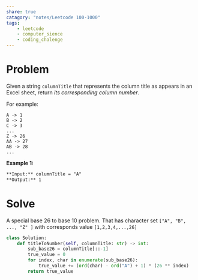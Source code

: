 ```yaml
---
share: true
catagory: "notes/Leetcode 100-1000"
tags:
    - leetcode
    - computer_sience
    - coding_chalenge
---
```


# Problem

Given a string `columnTitle` that represents the column title as appears in an Excel sheet, return _its corresponding column number_.

For example:
```
A -> 1
B -> 2
C -> 3
...
Z -> 26
AA -> 27
AB -> 28 
...
```
**Example 1:**
```markdown
**Input:** columnTitle = "A"
**Output:** 1
```

# Solve

A special base 26 to base 10 problem. That has character set `["A", "B", ..., "Z" ]` with corresponds value `[1,2,3,4,...,26]` 

```python
class Solution:
    def titleToNumber(self, columnTitle: str) -> int:
        sub_base26 = columnTitle[::-1]
        true_value = 0
        for index, char in enumerate(sub_base26):
            true_value += (ord(char) - ord("A") + 1) * (26 ** index)
        return true_value
```

